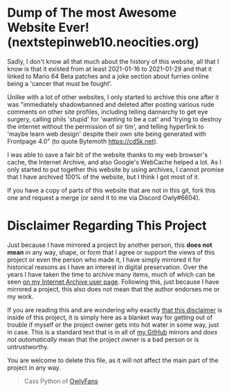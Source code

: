 # Dump of The most Awesome Website Ever! (nextstepinweb10.neocities.org)

Sadly, I don't know all that much about the history of this website, all that I know is that it existed from at least 2021-01-16 to 2021-01-29 and that it linked to Mario 64 Beta patches and a joke section about furries online being a 'cancer that must be fought'.

Unlike with a lot of other websites, I only started to archive this one after it was "immediately shadowbanned and deleted after posting various rude comments on other site profiles, including telling dannarchy to get eye surgery, calling phils 'stupid' for 'wanting to be a cat' and 'trying to destroy the internet without the permission of sir tim', and telling hyper1ink to 'maybe learn web design' despite their own site being generated with Frontpage 4.0" (to quote Bytemoth https://cd5k.net).

I was able to save a fair bit of the website thanks to my web browser's cache, the Internet Archive, and also Google's WebCache helped a lot. As I only started to put together this website by using archives, I cannot promise that I have archived 100% of the website, but I think I got most of it.

If you have a copy of parts of this website that are not in this git, fork this one and request a merge (or send it to me via Discord Owly#6604).

# Disclaimer Regarding This Project
Just because I have mirrored a project by another person, this **does not mean** in any way, shape, or form that I agree or support the views of this project or even the person who made it, I have simply mirrored it for historical reasons as I have an interest in digital preservation. Over the years I have taken the time to archive many items, much of which can be seen [on my Internet Archive user page](https://archive.org/details/@14jammar). Following this, just because I have mirrored a project, this also does not mean that the author endorses me or my work.

If you are reading this and are wondering why exactly [that this disclaimer](https://github.com/DynTylluan/disclaimer) is inside of this project, it is simply here as a blanket way for getting out of trouble if myself or the project owner gets into hot water in some way, just in case. This is a standard text that is in all of [my GitHub](https://github.com/DynTylluan) mirrors and _does not automatically_ mean that the project owner is a bad person or is untrustworthy.

You are welcome to delete this file, as it will not affect the main part of the project in any way.

> Cass Python of [OwlyFans](https://owly.fans)
